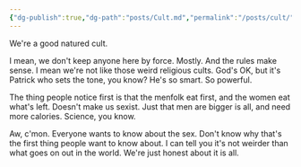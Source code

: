 ```yaml
---
{"dg-publish":true,"dg-path":"posts/Cult.md","permalink":"/posts/cult/","title":"good natured cult"}
---
```


We're a good natured cult.

I mean, we don't keep anyone here by force. Mostly. And the rules make sense. I mean we're not like those weird religious cults. God's OK, but it's Patrick who sets the tone, you know? He's so smart. So powerful.

The thing people notice first is that the menfolk eat first, and the women eat what's left. Doesn't make us sexist. Just that men are bigger is all, and need more calories. Science, you know.

Aw, c'mon. Everyone wants to know about the sex. Don't know why that's the first thing people want to know about. I can tell you it's not weirder than what goes on out in the world. We're just honest about it is all.
